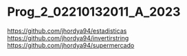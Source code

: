 # Prog_2_02210132011_A_2023
https://github.com/jhordya94/estadisticas
https://github.com/jhordya94/invertirstring
https://github.com/jhordya94/supermercado
